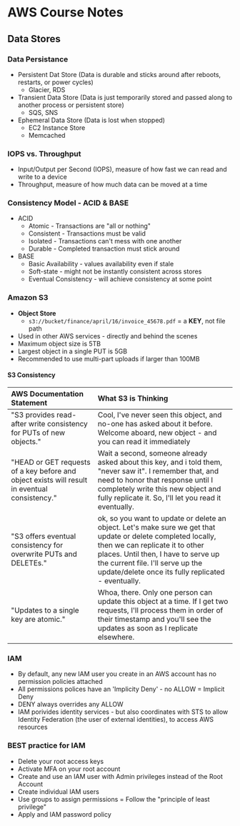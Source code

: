 
# AWS Course Notes

<!-- ![My helpful screenshot](/assets/img/avatar.png) -->

## Data Stores

### Data Persistance
- Persistent Dat Store (Data is durable and sticks around after reboots, restarts, or power cycles)
  - Glacier, RDS
- Transient Data Store (Data is just temporarily stored and passed along to another process or persistent store)
  - SQS, SNS
- Ephemeral Data Store (Data is lost when stopped)
  - EC2 Instance Store
  - Memcached

### IOPS vs. Throughput
- Input/Output per Second (IOPS), measure of how fast we can read and write to a device
- Throughput, measure of how much data can be moved at a time

### Consistency Model - ACID & BASE
- ACID
  - Atomic - Transactions are "all or nothing"
  - Consistent - Transactions must be valid
  - Isolated - Transactions can't mess with one another
  - Durable - Completed transaction must stick around
- BASE
  - Basic Availability - values availability even if stale
  - Soft-state - might not be instantly consistent across stores
  - Eventual Consistency - will achieve consistency at some point

### Amazon S3
- **Object Store**
  - `s3://bucket/finance/april/16/invoice_45678.pdf` = a **KEY**, not file path
- Used in other AWS services - directly and behind the scenes
- Maximum object size is 5TB
- Largest object in a single PUT is 5GB
- Recommended to use multi-part uploads if larger than 100MB

#### S3 Consistency

<div class="overflow-table" markdown="block">

| AWS Documentation Statement                                                                   | What S3 is Thinking                                                                                                                                                                                                                                                               |
| :-------------------------------------------------------------------------------------------- | :-------------------------------------------------------------------------------------------------------------------------------------------------------------------------------------------------------------------------------------------------------------------------------- |
| "S3 provides read-after write consistency for PUTs of new objects."                           | Cool, I've never seen this object, and no-one has asked about it before. Welcome aboard, new object - and you can read it immediately                                                                                                                                             |
| "HEAD or GET requests of a key before and object exists will result in eventual consistency." | Wait a second, someone already asked about this key, and i told them, "never saw it". I remember that, and need to honor that response until I completely write this new object and fully replicate it. So, I'll let you read it eventually.                                      |
| "S3 offers eventual consistency for overwrite PUTs and DELETEs."                              | ok, so you want to update or delete an object. Let's make sure we get that update or delete completed locally, then we can replicate it to other places. Until then, I have to serve up the current file. I'll serve up the update/delete once its fully replicated - eventually. |
|"Updates to a single key are atomic." | Whoa, there. Only one person can update this object at a time. If I get two requests, I'll process them in order of their timestamp and you'll see the updates as soon as I replicate elsewhere. |

</div>

### IAM
- By default, any new IAM user you create in an AWS account has no permission
  policies attached
- All permissions polices have an 'Implicity Deny' - no ALLOW = Implicit Deny
- DENY always overrides any ALLOW
- IAM porivides identity services - but also coordinates with STS to allow
  Identity Federation (the user of external identities), to access AWS resources

### **BEST practice** for IAM
- Delete your root access keys
- Activate MFA on your root account
- Create and use an IAM user with Admin privileges instead of the Root Account
- Create individual IAM users
- Use groups to assign permissions
= Follow the "principle of least privilege"
- Apply and IAM password policy
